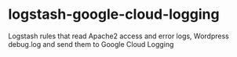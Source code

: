 # logstash-google-cloud-logging
Logstash rules that read Apache2 access and error logs, Wordpress debug.log and send them to Google Cloud Logging

